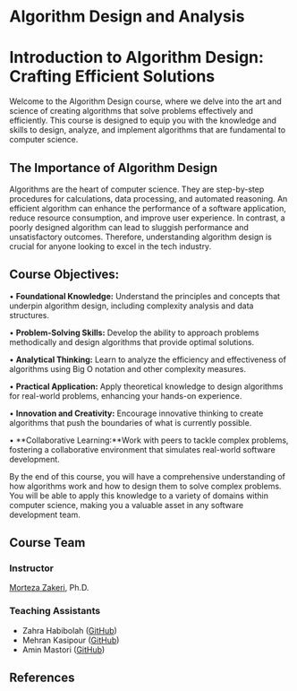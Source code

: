 # Algorithm Design and Analysis

# Introduction to Algorithm Design: Crafting Efficient Solutions

Welcome to the Algorithm Design course, where we delve into the art and science of creating algorithms that solve problems effectively and efficiently. This course is designed to equip you with the knowledge and skills to design, analyze, and implement algorithms that are fundamental to computer science.

## The Importance of Algorithm Design

Algorithms are the heart of computer science. They are step-by-step procedures for calculations, data processing, and automated reasoning. An efficient algorithm can enhance the performance of a software application, reduce resource consumption, and improve user experience. In contrast, a poorly designed algorithm can lead to sluggish performance and unsatisfactory outcomes. Therefore, understanding algorithm design is crucial for anyone looking to excel in the tech industry.

## Course Objectives:

•  **Foundational Knowledge:** Understand the principles and concepts that underpin algorithm design, including complexity analysis and data structures.

•  **Problem-Solving Skills:** Develop the ability to approach problems methodically and design algorithms that provide optimal solutions.

•  **Analytical Thinking:** Learn to analyze the efficiency and effectiveness of algorithms using Big O notation and other complexity measures.

•  **Practical Application:** Apply theoretical knowledge to design algorithms for real-world problems, enhancing your hands-on experience.

•  **Innovation and Creativity:** Encourage innovative thinking to create algorithms that push the boundaries of what is currently possible.

•  **Collaborative Learning:**Work with peers to tackle complex problems, fostering a collaborative environment that simulates real-world software development.


By the end of this course, you will have a comprehensive understanding of how algorithms work and how to design them to solve complex problems. You will be able to apply this knowledge to a variety of domains within computer science, making you a valuable asset in any software development team.

## Course Team
### Instructor

[Morteza Zakeri](https://member.acm.org/~mzakeri-nasrabadi), Ph.D.

### Teaching Assistants

*  Zahra Habibolah ([GitHub](https://github.com/zahrahabibolah))
*  Mehran Kasipour ([GitHub](https://github.com/Mehran-KC))
*  Amin Mastori ([GitHub](https://github.com/Amin-mastori))


## References
